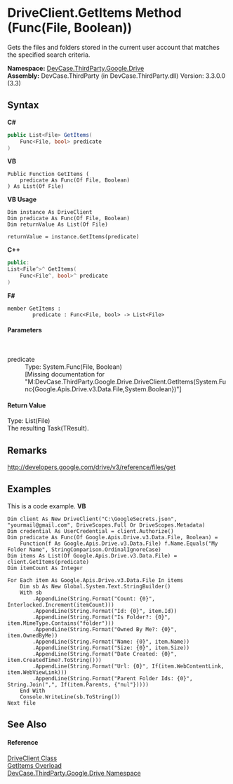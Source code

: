 # DriveClient.GetItems Method (Func(File, Boolean))
 

Gets the files and folders stored in the current user account that matches the specified search criteria.

**Namespace:**&nbsp;<a href="N_DevCase_ThirdParty_Google_Drive">DevCase.ThirdParty.Google.Drive</a><br />**Assembly:**&nbsp;DevCase.ThirdParty (in DevCase.ThirdParty.dll) Version: 3.3.0.0 (3.3)

## Syntax

**C#**<br />
``` C#
public List<File> GetItems(
	Func<File, bool> predicate
)
```

**VB**<br />
``` VB
Public Function GetItems ( 
	predicate As Func(Of File, Boolean)
) As List(Of File)
```

**VB Usage**<br />
``` VB Usage
Dim instance As DriveClient
Dim predicate As Func(Of File, Boolean)
Dim returnValue As List(Of File)

returnValue = instance.GetItems(predicate)
```

**C++**<br />
``` C++
public:
List<File^>^ GetItems(
	Func<File^, bool>^ predicate
)
```

**F#**<br />
``` F#
member GetItems : 
        predicate : Func<File, bool> -> List<File> 

```


#### Parameters
&nbsp;<dl><dt>predicate</dt><dd>Type: System.Func(File, Boolean)<br />\[Missing <param name="predicate"/> documentation for "M:DevCase.ThirdParty.Google.Drive.DriveClient.GetItems(System.Func{Google.Apis.Drive.v3.Data.File,System.Boolean})"\]</dd></dl>

#### Return Value
Type: List(File)<br />The resulting Task(TResult).

## Remarks
<a href="http://developers.google.com/drive/v3/reference/files/get" target="_blank">http://developers.google.com/drive/v3/reference/files/get</a>

## Examples
This is a code example. 
**VB**<br />
``` VB
Dim client As New DriveClient("C:\GoogleSecrets.json", "yourmail@gmail.com", DriveScopes.Full Or DriveScopes.Metadata)
Dim credential As UserCredential = client.Authorize()
Dim predicate As Func(Of Google.Apis.Drive.v3.Data.File, Boolean) = 
    Function(f As Google.Apis.Drive.v3.Data.File) f.Name.Equals("My Folder Name", StringComparison.OrdinalIgnoreCase)
Dim items As List(Of Google.Apis.Drive.v3.Data.File) = client.GetItems(predicate)
Dim itemCount As Integer

For Each item As Google.Apis.Drive.v3.Data.File In items
    Dim sb As New Global.System.Text.StringBuilder()
    With sb
        .AppendLine(String.Format("Count: {0}", Interlocked.Increment(itemCount)))
        .AppendLine(String.Format("Id: {0}", item.Id))
        .AppendLine(String.Format("Is Folder?: {0}", item.MimeType.Contains("folder")))
        .AppendLine(String.Format("Owned By Me?: {0}", item.OwnedByMe))
        .AppendLine(String.Format("Name: {0}", item.Name))
        .AppendLine(String.Format("Size: {0}", item.Size))
        .AppendLine(String.Format("Date Created: {0}", item.CreatedTime?.ToString()))
        .AppendLine(String.Format("Url: {0}", If(item.WebContentLink, item.WebViewLink)))
        .AppendLine(String.Format("Parent Folder Ids: {0}", String.Join(",", If(item.Parents, {"nul"}))))
    End With
    Console.WriteLine(sb.ToString())
Next file
```


## See Also


#### Reference
<a href="T_DevCase_ThirdParty_Google_Drive_DriveClient">DriveClient Class</a><br /><a href="Overload_DevCase_ThirdParty_Google_Drive_DriveClient_GetItems">GetItems Overload</a><br /><a href="N_DevCase_ThirdParty_Google_Drive">DevCase.ThirdParty.Google.Drive Namespace</a><br />